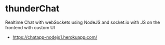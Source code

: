 # thunderChat
Realtime Chat with webSockets using NodeJS and socket.io with JS on the frontend with custom UI

- https://chatapp-nodejs1.herokuapp.com/
